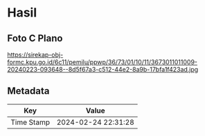 # Hasil

## Foto C Plano

https://sirekap-obj-formc.kpu.go.id/6c11/pemilu/ppwp/36/73/01/10/11/3673011011009-20240223-093648--8d5f67a3-c512-44e2-8a9b-17bfa1f423ad.jpg


## Metadata

| Key        | Value               |
| ---------- | ------------------- |
| Time Stamp | 2024-02-24 22:31:28 |



